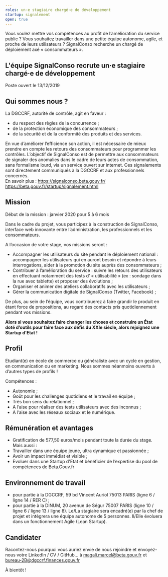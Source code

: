 ```yaml
---
roles: un·e stagiaire chargé·e de développement 
startup: signalement
open: true
---
```


Vous voulez mettre vos compétences au profit de l’amélioration du service public ? Vous souhaitez travailler dans une petite équipe autonome, agile, et proche de leurs utilisateurs ? 
SignalConso recherche un chargé de déploiement axé « consommateurs ».

<!--more-->

##  L'équipe SignalConso recrute un·e stagiaire chargé·e de développement 
Poste ouvert le 13/12/2019

## Qui sommes nous ?
La DGCCRF, autorité de contrôle, agit en faveur :
- du respect des règles de la concurrence ;
- de la protection économique des consommateurs ;
- de la sécurité et de la conformité des produits et des services.

En vue d’améliorer l’efficience son action, il est nécessaire de mieux prendre en compte les retours des consommateurs pour programmer les contrôles. L’objectif de SignalConso est de permettre aux consommateurs de signaler des anomalies dans le cadre de leurs actes de consommation, sans formalisme lourd, via un service ouvert sur internet. Ces signalements sont directement communiqués à la DGCCRF et aux professionnels concernés.  
En savoir plus : 
https://signalconso.beta.gouv.fr/   
https://beta.gouv.fr/startup/signalement.html

## Mission
Début de la mission : janvier 2020 pour 5 à 6 mois

Dans le cadre du projet, vous participez à la construction de SignalConso, interface web innovante entre l’administration, les professionnels et les consommateurs.

A l’occasion de votre stage, vos missions seront :
-	Accompagner les utilisateurs du site pendant le déploiement national : accompagner les utilisateurs qui en auront besoin et répondre à leurs interrogations, aider à la promotion du site auprès des consommateurs ;
-	Contribuer à l’amélioration du service : suivre les retours des utilisateurs en effectuant notamment des tests d’ « utilisabilité » (ex : sondage dans la rue avec tablette) et proposer des évolutions ;
-	Organiser et animer des ateliers collaboratifs avec les utilisateurs ;
-	Gérer la communication digitale de SignalConso (Twitter, Facebook) ;

De plus, au sein de l’équipe, vous contribuerez à faire grandir le produit en étant force de propositions, au regard des contacts pris quotidiennement pendant vos missions. 

<b>Alors si vous souhaitez faire changer les choses et construire un État doté d’outils pour faire face aux défis du XXIe siècle, alors rejoignez une Startup d'Etat !</b> 

## Profil
Etudiant(e) en école de commerce ou généraliste avec un cycle en gestion, en communication ou en marketing. Nous sommes néanmoins ouverts à d’autres types de profils !

Compétences :
-	Autonomie ;
-	Goût pour les challenges quotidiens et le travail en équipe ;
-	Très bon sens du relationnel ;
-	A l’aise pour réaliser des tests utilisateurs avec des inconnus ;
-	A l’aise avec les réseaux sociaux et le numérique.


##  Rémunération et avantages
- Gratification de 577,50 euros/mois pendant toute la durée du stage. Mais aussi :
-	Travailler dans une équipe jeune, ultra dynamique et passionnée ;
-	Avoir un impact immédiat et visible ;
-	Evoluer dans une Startup d'Etat et bénéficier de l’expertise du pool de compétences de Beta.Gouv.fr

## Environnement de travail
-	pour partie à la DGCCRF, 59 bd Vincent Auriol 75013 PARIS (ligne 6 / ligne 14 / RER C) ;
-	pour partie à la DINUM, 20 avenue de Ségur 75007 PARIS (ligne 10 / ligne 6 / ligne 13 / ligne 8).
Le/La stagiaire sera encadré(e) par la chef de projet et intègrera une équipe autonome de 5 personnes. Il/Elle évoluera dans un fonctionnement Agile (Lean Startup).


## Candidater
Racontez-nous pourquoi vous auriez envie de nous rejoindre et envoyez-nous votre LinkedIn / CV / GitHub... à magali.marcel@beta.gouv.fr et bureau-2B@dgccrf.finances.gouv.fr

À bientôt !
